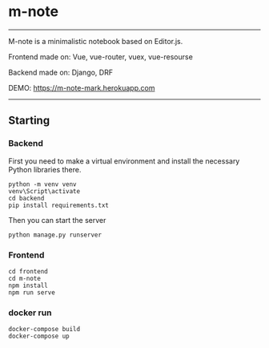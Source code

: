 # m-note
- - -
M-note is a minimalistic notebook based on Editor.js.

Frontend made on: Vue, vue-router, vuex, vue-resourse

Backend made on: Django, DRF

DEMO: https://m-note-mark.herokuapp.com
- - -

## Starting
### Backend
First you need to make a virtual environment and install the necessary Python libraries there.
```
python -m venv venv
venv\Script\activate
cd backend
pip install requirements.txt
```
Then you can start the server
```
python manage.py runserver
```
### Frontend
```
cd frontend
cd m-note
npm install
npm run serve
```
### docker run
```
docker-compose build
docker-compose up
```
